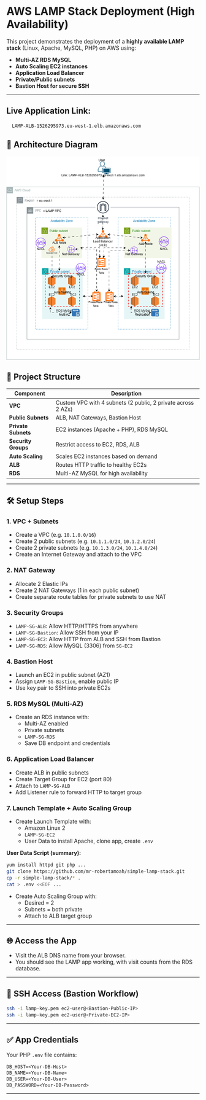 # AWS LAMP Stack Deployment (High Availability)

This project demonstrates the deployment of a **highly available LAMP stack** (Linux, Apache, MySQL, PHP) on AWS using:

- **Multi-AZ RDS MySQL**
- **Auto Scaling EC2 instances**
- **Application Load Balancer**
- **Private/Public subnets**
- **Bastion Host for secure SSH**

---

## Live Application Link:

```
  LAMP-ALB-1526295973.eu-west-1.elb.amazonaws.com
```

## 🧱 Architecture Diagram

![Architecture Diagram](./Archictecture-Diagram-for-LAMP-Stack-App.png)

## 📁 Project Structure

| Component           | Description                                                  |
| ------------------- | ------------------------------------------------------------ |
| **VPC**             | Custom VPC with 4 subnets (2 public, 2 private across 2 AZs) |
| **Public Subnets**  | ALB, NAT Gateways, Bastion Host                              |
| **Private Subnets** | EC2 instances (Apache + PHP), RDS MySQL                      |
| **Security Groups** | Restrict access to EC2, RDS, ALB                             |
| **Auto Scaling**    | Scales EC2 instances based on demand                         |
| **ALB**             | Routes HTTP traffic to healthy EC2s                          |
| **RDS**             | Multi-AZ MySQL for high availability                         |

---

## 🛠 Setup Steps

### 1. VPC + Subnets

- Create a VPC (e.g. `10.1.0.0/16`)
- Create 2 public subnets (e.g. `10.1.1.0/24`, `10.1.2.0/24`)
- Create 2 private subnets (e.g. `10.1.3.0/24`, `10.1.4.0/24`)
- Create an Internet Gateway and attach to the VPC

### 2. NAT Gateway

- Allocate 2 Elastic IPs
- Create 2 NAT Gateways (1 in each public subnet)
- Create separate route tables for private subnets to use NAT

### 3. Security Groups

- `LAMP-SG-ALB`: Allow HTTP/HTTPS from anywhere
- `LAMP-SG-Bastion`: Allow SSH from your IP
- `LAMP-SG-EC2`: Allow HTTP from ALB and SSH from Bastion
- `LAMP-SG-RDS`: Allow MySQL (3306) from `SG-EC2`

### 4. Bastion Host

- Launch an EC2 in public subnet (AZ1)
- Assign `LAMP-SG-Bastion`, enable public IP
- Use key pair to SSH into private EC2s

### 5. RDS MySQL (Multi-AZ)

- Create an RDS instance with:
  - Multi-AZ enabled
  - Private subnets
  - `LAMP-SG-RDS`
  - Save DB endpoint and credentials

### 6. Application Load Balancer

- Create ALB in public subnets
- Create Target Group for EC2 (port 80)
- Attach to `LAMP-SG-ALB`
- Add Listener rule to forward HTTP to target group

### 7. Launch Template + Auto Scaling Group

- Create Launch Template with:
  - Amazon Linux 2
  - `LAMP-SG-EC2`
  - User Data to install Apache, clone app, create `.env`

**User Data Script (summary):**

```bash
yum install httpd git php ...
git clone https://github.com/mr-robertamoah/simple-lamp-stack.git
cp -r simple-lamp-stack/* .
cat > .env <<EOF ...
```

- Create Auto Scaling Group with:
  - Desired = 2
  - Subnets = both private
  - Attach to ALB target group

---

## 🌐 Access the App

- Visit the ALB DNS name from your browser.
- You should see the LAMP app working, with visit counts from the RDS database.

---

## 🔐 SSH Access (Bastion Workflow)

```bash
ssh -i lamp-key.pem ec2-user@<Bastion-Public-IP>
ssh -i lamp-key.pem ec2-user@<Private-EC2-IP>
```

---

## ✅ App Credentials

Your PHP `.env` file contains:

```
DB_HOST=<Your-DB-Host>
DB_NAME=<Your-DB-Name>
DB_USER=<Your-DB-User>
DB_PASSWORD=<Your-DB-Password>
```

---
